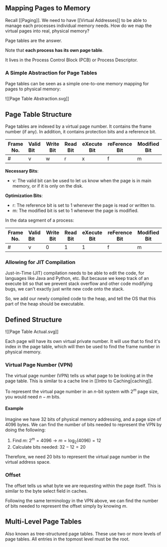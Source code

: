 ## Mapping Pages to Memory

Recall [[Paging]]. We need to have [[Virtual Addresses]] to be able to manage each processes individual memory needs. How do we map the virtual pages into real, physical memory?

Page tables are the answer.

Note that **each process has its own page table**.

It lives in the Process Control Block (PCB) or Process Descriptor.

### A Simple Abstraction for Page Tables

Page tables can be seen as a simple one-to-one memory mapping for pages to physical memory:

![[Page Table Abstraction.svg]]

## Page Table Structure

Page tables are indexed by a virtual page number. It contains the frame number (if any). In addition, it contains protection bits and a reference bit.


| Frame No. | Valid Bit | Write Bit | Read Bit | eXecute Bit | reFerence Bit | Modified Bit |
| --------- | :-------- | --------- | -------- | ----------- | ------------- | ------------ |
| \#        | v         | w         | r        | x           | f             | m            |

**Necessary Bits**:
- v: The valid bit can be used to let us know when the page is in main memory, or if it is only on the disk.


**Optimization Bits**:
- r: The reference bit is set to 1 whenever the page is read or written to.
- m: The modified bit is set to 1 whenever the page is modified.

In the data segment of a process:

| Frame No. | Valid Bit | Write Bit | Read Bit | eXecute Bit | reFerence Bit | Modified Bit |
| --------- | :-------- | --------- | -------- | ----------- | ------------- | ------------ |
| \#        | v         | 0         | 1        | 1           | f             | m            |

### Allowing for JIT Compilation

Just-in-Time (JIT) compilation needs to be able to edit the code, for languages like Java and Python, etc. But because we keep track of an execute bit so that we prevent stack overflow and other code modifying bugs, we can't exactly just write new code onto the stack.

So, we add our newly compiled code to the heap, and tell the OS that this part of the heap should be executable. 

## Defined Structure

![[Page Table Actual.svg]]

Each page will have its own virtual private number. It will use that to find it's index in the page table, which will then be used to find the frame number in physical memory.

### Virtual Page Number (VPN)

The virtual page number (VPN) tells us what page to be looking at in the page table. This is similar to a cache line in [[Intro to Caching|caching]].

To represent the virtual page number in an $n$-bit system with $2^m$ page size, you would need $n-m$ bits.

#### Example

Imagine we have 32 bits of physical memory addressing, and a page size of 4096 bytes. We can find the number of bits needed to represent the VPN by doing the following:

1. Find $m$: $2^m=4096 \rightarrow m=\log_{2}(4096)=12$
2. Calculate bits needed: $32-12=20$

Therefore, we need 20 bits to represent the virtual page number in the virtual address space.

### Offset

The offset tells us what byte we are requesting within the page itself. This is similar to the byte select field in caches.

Following the same terminology in the VPN above, we can find the number of bits needed to represent the offset simply by knowing $m$. 

## Multi-Level Page Tables

Also known as tree-structured page tables. These use two or more levels of page tables. All entries in the topmost level must be the root.
